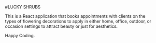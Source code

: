#LUCKY SHRUBS

This is a React application that books appointments with clients on the types of flowering decorations to apply in either home, office, outdoor, or occasion settings to attract beauty or just for aesthetics.

Happy Coding.
